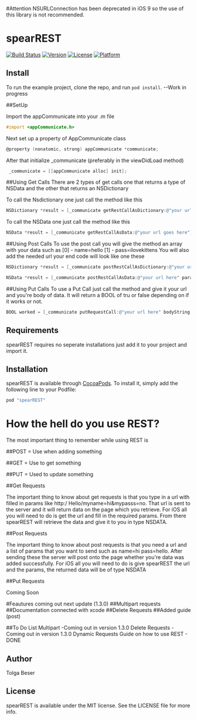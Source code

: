 #Attention NSURLConnection has been deprecated in iOS 9 so the use of this library is not recommended.
# spearREST

[![Build Status](https://travis-ci.org/TolgaB/spearRest.svg?branch=master)](https://travis-ci.org/TolgaB/spearRest)
[![Version](https://img.shields.io/cocoapods/v/spearREST.svg?style=flat)](http://cocoapods.org/pods/spearREST)
[![License](https://img.shields.io/cocoapods/l/spearREST.svg?style=flat)](http://cocoapods.org/pods/spearREST)
[![Platform](https://img.shields.io/cocoapods/p/spearREST.svg?style=flat)](http://cocoapods.org/pods/spearREST)


## Install

To run the example project, clone the repo, and run `pod install`. --Work in progress

##SetUp

Import the appCommunicate into your .m file
```Objective-C
#import <appCommunicate.h>
```

Next set up a property of AppCommunicate class
```Objective-C
@property (nonatomic, strong) appCommunicate *communicate;
```

After that initialize _communicate (preferably in the viewDidLoad method)
```Objective-C
 _communicate = [[appCommunicate alloc] init];
```

##Using Get Calls
There are 2 types of get calls one that returns a type of NSData and the other that returns an NSDictionary

To call the Nsdictionary one just call the method like this
```Objective-C
NSDictionary *result = [_communicate getRestCallAsDictionary:@"your url goes here"];
```

To call the NSData one just call the method like this
```Objective-C
NSData *result = [_communicate getRestCallAsData:@"your url goes here"];
```

##Using Post Calls
To use the post call you will give the method an array with your data such as
[0] - name=hello
[1] - pass=ilovekittens
You will also add the needed url your end code will look like one these
```Objective-C
NSDictionary *result = [_communicate postRestCallAsDictionary:@"your url here" params:array];
```
```Objective-C
NSData *result = [_communicate postRestCallAsData:@"your url here" params:array];
```

##Using Put Calls
To use a Put Call just call the method and give it your url and you're body of data. It will return a BOOL of tru or false depending on if it works or not.
```Objective-C
BOOL worked = [_communicate putRequestCall:@"your url here" bodyString:@"name=Tolga&pass=ILoveKittens"];
```

## Requirements

spearREST requires no seperate installations just add it to your project and import it.



## Installation

spearREST is available through [CocoaPods](http://cocoapods.org). To install
it, simply add the following line to your Podfile:

```ruby
pod "spearREST"
```

# How the hell do you use REST?

The most important thing to remember while using REST is

##POST = Use when adding something

##GET = Use to get something

##PUT = Used to update something



##Get Requests

 The important thing to know about get requests is that you type in a url with filled in params like http:/ Hello/myname=hi&mypasss=no. That url is sent to the server and it will return data on the page which you retrieve. For iOS all you will need to do is get the url and fill in the required params. From there spearREST will retrieve the data and give it to you in type NSDATA.

##Post Requests

  The important thing to know about post requests is that you need a url and a list of params that you want to send such as name=hi pass=hello. After sending these the server will post onto the page whether you're data was added successfully. For iOS all you will need to do is give spearREST the url and the params, the returned data will be of type NSDATA

##Put Requests

Coming Soon

#Feautures coming out next update (1.3.0)
##Multipart requests
##Documentation connected with xcode
##Delete Requests
##Added guide (post)

##To Do List
Multipart -Coming out in version 1.3.0
Delete Requests - Coming out in version 1.3.0
Dynamic Requests
Guide on how to use REST - DONE


## Author

Tolga Beser

## License

spearREST is available under the MIT license. See the LICENSE file for more info.
